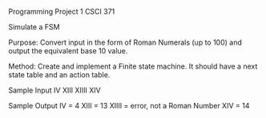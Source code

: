 Programming Project 1
CSCI 371                                                

Simulate a FSM

Purpose: Convert input in the form of Roman Numerals (up to 100) and output the equivalent base 10 value.

Method: Create and implement a Finite state machine.  It should have a next state table and an action table.



Sample Input
IV
XIII
XIIII
XIV

Sample Output
IV = 4
XIII = 13
XIIII = error, not a Roman Number
XIV = 14

